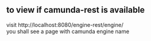 
## to view if camunda-rest is available 
visit http://localhost:8080/engine-rest/engine/  
you shall see a page with camunda engine name

